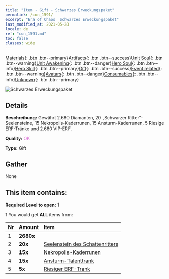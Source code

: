 ```yaml
---
title: "Item - Gift - Schwarzes Erweckungspaket"
permalink: /con_1591/
excerpt: "Era of Chaos  Schwarzes Erweckungspaket"
last_modified_at: 2021-05-28
locale: de
ref: "con_1591.md"
toc: false
classes: wide
---
```

 [Materials](/ItemsDE/){: .btn .btn--primary}[Artifacts](/ItemsDE/Artifacts/){: .btn .btn--success}[Unit Soul](/ItemsDE/UnitSoul/){: .btn .btn--warning}[Unit Awakening](/ItemsDE/UnitAwakening/){: .btn .btn--danger}[Hero Soul](/ItemsDE/HeroSoul/){: .btn .btn--info}[Hero Skill](/ItemsDE/HeroSkill/){: .btn .btn--primary}[Gift](/ItemsDE/Gift/){: .btn .btn--success}[Event related](/ItemsDE/Events/){: .btn .btn--warning}[Avatars](/ItemsDE/Avatars/){: .btn .btn--danger}[Consumables](/ItemsDE/Consumables/){: .btn .btn--info}[Unknown](/ItemsDE/Unknown/){: .btn .btn--primary}

 ![Schwarzes Erweckungspaket](/images/t/i_907203.png)

## Details
 **Beschreibung:** Gewährt 2.680 Diamanten, 20 „Schwarzer Ritter“-Seelensteine, 15 Nekropolis-Kaderrunen, 15 Ansturm-Kaderrunen, 5 Riesige ERF-Tränke und 2.680 VIP-ERF.

 **Quality:** <span style="color: #DA70D6">OK</span>

 **Type:** Gift

## Gather

  None

## This item contains:

 **Required Level to open:** 1

 1 You would get **ALL** items  from:

  | Nr | Amount |     Item    |
  |:---|:-------|:------------|
  | 1 |  **2680x** | <i class="fas fa-gem"/> |  | 
  | 2 |  **20x** | [Seelenstein des Schattenritters](/ItemsDE/unt_302/) |  | 
  | 3 |  **15x** | [Nekropolis-Kaderrunen](/ItemsDE/con_755/) |  | 
  | 4 |  **15x** | [Ansturm-Talenttrank](/ItemsDE/con_788/) |  | 
  | 5 |  **5x** | [Riesiger ERF-Trank](/ItemsDE/con_703/) |  | 
